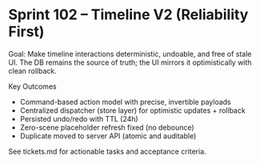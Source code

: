 # Sprint 102 – Timeline V2 (Reliability First)

Goal: Make timeline interactions deterministic, undoable, and free of stale UI. The DB remains the source of truth; the UI mirrors it optimistically with clean rollback.

Key Outcomes
- Command-based action model with precise, invertible payloads
- Centralized dispatcher (store layer) for optimistic updates + rollback
- Persisted undo/redo with TTL (24h)
- Zero-scene placeholder refresh fixed (no debounce)
- Duplicate moved to server API (atomic and auditable)

See tickets.md for actionable tasks and acceptance criteria.
